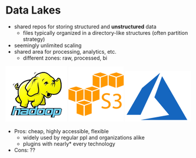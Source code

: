# Data Lakes

- shared repos for storing structured and __unstructured__ data
    - files typically organized in a directory-like structures (often partition strategy)
- seemingly unlimited scaling
- shared area for processing, analytics, etc.
    - different zones: raw, processed, bi


![hdfs](./images/hdfs.png) ![s3](./images/s3.png) ![azure](./images/azure.png)


- Pros: cheap, highly accessible, flexible
    - widely used by regular ppl and organizations alike
    - plugins with nearly* every technology
- Cons: ??